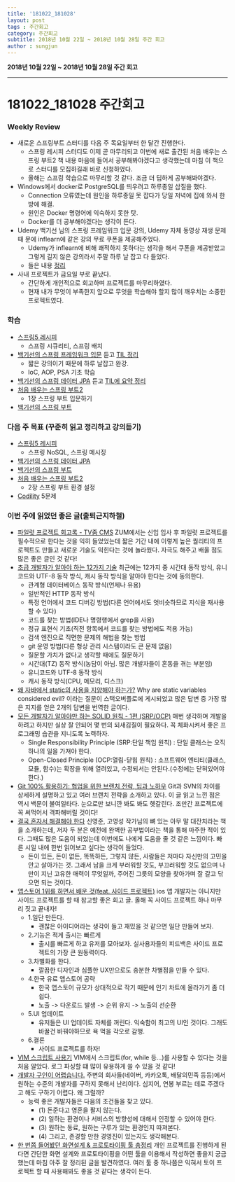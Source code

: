 ```yaml
---
title: '181022_181028'  
layout: post  
tags : 주간회고
category: 주간회고
subtitle: 2018년 10월 22일 ~ 2018년 10월 28일 주간 회고
author : sungjun
---
```


**2018년 10월 22일 ~ 2018년 10월 28일 주간 회고** 

---

# 181022_181028 주간회고

### Weekly Review
- 새로운 스프링부트 스터디를 다음 주 목요일부터 한 달간 진행한다.
    - 스프링 레시피 스터디도 이제 곧 마무리되고 이번에 새로 출간된 처음 배우는 스프링 부트2 책 내용 마음에 들어서 공부해봐야겠다고 생각했는데 마침 이 책으로 스터디를 모집하길래 바로 신청하였다.
    - 올해는 스프링 학습으로 마무리할 것 같다. 조금 더 딥하게 공부해봐야겠다.
- Windows에서 docker로 PostgreSQL를 띄우려고 하루종일 삽질을 했다.
    - Connection 오류였는데 원인을 하루종일 못 잡다가 당일 저녁에 집에 와서 한방에 해결.
    - 원인은 Docker 명령어에 익숙하지 못한 탓.
    - Docker를 더 공부해야겠다는 생각이 든다.
- Udemy 백기선 님의 스프링 프레임워크 입문 강의, Udemy 자체 동영상 재생 문제때 문에 inflearn에 같은 강의 무료 쿠폰을 제공해주었다.
    - Udemy가 inflearn에 비해 쾌적하지 못하다는 생각을 해서 쿠폰을 제공받았고 그렇게 길지 않은 강의라서 주말 하루 날 잡고 다 들었다.
    - 들은 내용 [정리]((https://github.com/gwonsungjun/TIL/blob/master/Spring/Whiteship-spring.md))
- 사내 프로젝트가 금요일 부로 끝났다.
    - 간단하게 개인적으로 회고하며 프로젝트를 마무리하였다.
    - 현재 내가 무엇이 부족한지 앞으로 무엇을 학습해야 할지 많이 깨우치는 소중한 프로젝트였다.

### 학습
- [스프링5 레시피](https://book.naver.com/bookdb/book_detail.nhn?bid=13911953)
    - 스프링 시큐리티, 스프링 배치
- [백기선의 스프링 프레임워크 입문](https://www.inflearn.com/course/spring/) 듣고 [TIL 정리](https://github.com/gwonsungjun/TIL/blob/master/Spring/Whiteship-spring.md)
    - 짧은 강의이기 때문에 하루 날잡고 완강.
    - IoC, AOP, PSA 기초 학습
- [백기선의 스프링 데이터 JPA](https://www.inflearn.com/course/%EC%8A%A4%ED%94%84%EB%A7%81-%EB%8D%B0%EC%9D%B4%ED%84%B0-jpa/) 듣고 [TIL에 요약 정리](https://github.com/gwonsungjun/TIL/blob/master/JPA/Whiteship-JPA.md)
- [처음 배우는 스프링 부트2](https://book.naver.com/bookdb/book_detail.nhn?bid=14031681)
    - 1장 스프링 부트 입문하기
- [백기선의 스프링 부트](https://www.inflearn.com/course/%EC%8A%A4%ED%94%84%EB%A7%81%EB%B6%80%ED%8A%B8/)

### 다음 주 목표 (꾸준히 읽고 정리하고 강의듣기)
- [스프링5 레시피](https://book.naver.com/bookdb/book_detail.nhn?bid=13911953) 
    - 스프링 NoSQL, 스프링 메시징
- [백기선의 스프링 데이터 JPA](https://www.inflearn.com/course/%EC%8A%A4%ED%94%84%EB%A7%81-%EB%8D%B0%EC%9D%B4%ED%84%B0-jpa/)
- [백기선의 스프링 부트](https://www.inflearn.com/course/%EC%8A%A4%ED%94%84%EB%A7%81%EB%B6%80%ED%8A%B8/)
- [처음 배우는 스프링 부트2](https://book.naver.com/bookdb/book_detail.nhn?bid=14031681)
    - 2장 스프링 부트 환경 설정
- [Codility](https://www.codility.com/) 5문제

### 이번 주에 읽었던 좋은 글(출퇴근지하철)
- [파일럿 프로젝트 회고록 - TV줌 CMS](https://zuminternet.github.io/ZUM-Pilot-cms/) ZUM에서는 신입 입사 후 파일럿 프로젝트를 필수적으로 한다는 것을 익히 들었었는데 짧은 기간 내에 이렇게 높은 퀄리티의 프로젝트도 만들고 새로운 기술도 익힌다는 것에 놀라웠다. 자극도 해주고 배울 점도 많은 좋은 글인 것 같다!
- [초급 개발자가 알아야 하는 12가지 기술](http://jhrogue.blogspot.com/2018/10/b-12.html) 최근에는 12가지 중 시간대 동작 방식, 유니코드와 UTF-8 동작 방식, 캐시 동작 방식을 알아야 한다는 것에 동의한다.
    * 관계형 데이터베이스 동작 방식(언제나 유용)
    * 일반적인 HTTP 동작 방식
    * 특정 언어에서 코드 디버깅 방법(다른 언어에서도 엇비슷하므로 지식을 재사용할 수 있다)
    * 코드를 찾는 방법(IDE나 명령행에서 grep을 사용)
    * 정규 표현식 기초(직전 항목에서 코드를 찾는 방법에도 적용 가능)
    * 검색 엔진으로 직면한 문제의 해법을 찾는 방법
    * git 운영 방법(다른 형상 관리 시스템이라도 큰 문제 없음)
    * 질문할 가치가 없다고 생각할 때에도 질문하기
    * 시간대(TZ) 동작 방식(농담이 아님. 많은 개발자들이 혼동을 겪는 부분임)
    * 유니코드와 UTF-8 동작 방식
    * 캐시 동작 방식(CPU, 메모리, 디스크)
- [왜 자바에서 static의 사용을 지양해야 하는가?](http://tech.thegajago.com/2016/02/20/%EC%99%9C-%EC%9E%90%EB%B0%94%EC%97%90%EC%84%9C-static%EC%9D%98-%EC%82%AC%EC%9A%A9%EC%9D%84-%EC%A7%80%EC%96%91%ED%95%B4%EC%95%BC-%ED%95%98%EB%8A%94%EA%B0%80/)  Why are static variables considered evil? 이라는 질문이 스택오버플로에 게시되었고 많은 답변 중 가장 많은 지지를 얻은 2개의 답변을 번역한 글이다.
- [모든 개발자가 알아야만 하는 SOLID 원칙 - 1편 (SRP/OCP)](http://doublem.org/SOLID_SRP_OCP/) 매번 생각하며 개발을 하려고 하지만 실상 잘 안되어 몇 번의 되새김질이 필요하다. 꼭 체화시켜서 좋은 프로그래밍 습관을 지니도록 노력하자.
    - Single Responsibility Principle (SRP:단일 책임 원칙) : 단일 클래스는 오직 하나의 일을 가져야 한다.
    - Open-Closed Principle (OCP:열림-닫힘 원칙) : 소프트웨어 엔티티(클래스, 모듈, 함수)는 확장을 위해 열려있고, 수정되서는 안된다.(수정에는 닫혀있어야한다.)
- [Git 100% 활용하기: 협업을 위한 브랜치 전략, 팁과 노하우](https://academy.realm.io/kr/posts/360andev-savvas-dalkitsis-using-git-like-a-pro/) Git과 SVN의 차이를 상세하게 설명하고 있고 여러 브랜치 전략을 소개하고 있다. 이 글 읽고 느낀 점은 역시 백문이 불여일타다. 눈으로만 보니깐 봐도 봐도 헷갈린다. 조만간 프로젝트에 꼭 써먹어서 격파해버릴 것이다!
- [결국 혼자서 해결해야 한다](https://m.blog.naver.com/PostView.nhn?blogId=abc-cast&logNo=221358342496&proxyReferer=http%3A%2F%2Fm.facebook.com) 신영준, 고영성 작가님의 뼈 있는 아무 말 대잔치라는 책을 소개하는데, 저자 두 분은 예전에 완벽한 공부법이라는 책을 통해 마주한 적이 있다. 그때도 많은 도움이 되었는데 이번에도 나에게 도움을 줄 것 같은 느낌이다. 빠른 시일 내에 한번 읽어보고 싶다는 생각이 들었다.
    - 돈이 있든, 돈이 없든, 똑똑하든, 그렇지 않든, 사람들은 저마다 자신만의 고민을 안고 살아가는 것. 그래서 남을 크게 부러워할 것도, 부끄러워할 것도 없으며 나만이 지닌 고유한 매력이 무엇일까, 주어진 그릇의 모양을 찾아가며 잘 갈고 닦으면 되는 것이다.
- [앱스토어 1위를 하면서 배운 것(feat. 사이드 프로젝트)](https://soojin.ro/blog/lessons-from-my-side-project) ios 앱 개발자는 아니지만 사이드 프로젝트를 할 때 참고할 좋은 회고 글. 올해 꼭 사이드 프로젝트 하나 마무리 짓고 끝내자!
    - 1.일단 만든다.
        - 괜찮은 아이디어라는 생각이 들고 재밌을 것 같으면 일단 만들어 보자.
    - 2.기능은 적게 출시는 빠르게
        - 출시를 빠르게 하고 유저를 모아보자. 실사용자들의 피드백은 사이드 프로젝트의 가장 큰 원동력이다.
    - 3.차별화를 한다.
        - 깔끔한 디자인과 심플한 UX만으로도 충분한 차별점을 만들 수 있다.
    - 4.한국 유료 앱스토어 공략
        - 한국 앱스토어 규모가 상대적으로 작기 때문에 인기 차트에 올라가기 좀 더 쉽다.
        - 노출 -> 다운로드 발생 -> 순위 유지 -> 노출의 선순환
    - 5.UI 업데이트
        - 유저들은 UI 업데이트 자체를 꺼린다. 익숙함이 최고의 UI인 것이다. 그래도 바꿀건 바꿔야하므로 욕 먹을 각오로 감행.
    - 6.결론
        - 사이드 프로젝트를 하자!
- [VIM 스크립트 사용기](https://www.popit.kr/vim-%EC%8A%A4%ED%81%AC%EB%A6%BD%ED%8A%B8-%EC%82%AC%EC%9A%A9%EA%B8%B0/) VIM에서 스크립트(for, while 등...)를 사용할 수 있다는 것을 처음 알았다. 로그 파싱할 떄 많이 유용하게 쓸 수 있을 것 같다!
- [개발자 구인이 어렵습니다.](https://brunch.co.kr/@supims/394) 주변의 회사들(네이버, 카카오톡, 배달의민족 등등)에서 원하는 수준의 개발자를 구하지 못해서 난리이다. 심지어, 연봉 부르는 데로 주겠다고 해도 구하기 어렵다. 왜 그럴까?
    - 능력 좋은 개발자들은 다음의 조건들을 찾고 있다.
        - (1) 돈준다고 영혼을 팔지 않는다.
        - (2) 일하는 환경이나 서비스의 방향성에 대해서 인정할 수 있어야 한다.
        - (3) 원하는 동료, 원하는 구루가 있는 환경인지 따져본다.
        - (4) 그리고, 존경할 만한 경영진이 있는지도 생각해본다.
- [한 번쯤 들어봤던 화면설계 & 프로토타이핑 툴 총정리](http://yslab.kr/94) 개인 프로젝트를 진행하게 된다면 간단한 화면 설계와 프로토타이핑을 어떤 툴을 이용해서 작성하면 좋을지 궁금했는데 마침 아주 잘 정리된 글을 발견하였다. 여러 툴 중 하나쯤은 익혀서 토이 프로젝트 할 때 사용해봐도 좋을 것 같다는 생각이 든다.
